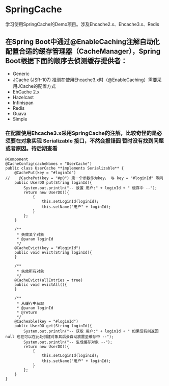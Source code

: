 # SpringCache
学习使用SpringCache的Demo项目。涉及Ehcache2.x、Ehcache3.x、Redis 

## 在Spring Boot中通过@EnableCaching注解自动化配置合适的缓存管理器（CacheManager），Spring Boot根据下面的顺序去侦测缓存提供者：
* Generic
* JCache (JSR-107) 推测在使用Ehcache3.x时（@EnableCaching）需要采用JCache的配置方式
* EhCache 2.x
* Hazelcast
* Infinispan
* Redis
* Guava
* Simple

### 在配置使用Ehcache3.x采用SpringCache的注解，比较奇怪的是必须要在对象实现 Serializable 接口，不然会报错囧 暂时没有找到问题或者原因。待后期查看
```
@Component
@CacheConfig(cacheNames = "UserCache")
public class UserCache **implements Serializable** {
    @CachePut(key = "#loginId")
//    @CachePut(key = "#p0") 第一个参数作为key， 与 key = "#loginId" 等同
    public UserDO put(String loginId){
        System.out.println("-- 放置 用户:" + loginId + " 缓存中 --");
        return new UserDO(){
            {
                this.setLoginId(loginId);
                this.setName("用户" + loginId);
            }
        };
    }

    /**
     * 失效某个对象
     * @param loginId
     */
    @CacheEvict(key = "#loginId")
    public void evict(String loginId){
    }

    /**
     * 失效所有对象
     */
    @CacheEvict(allEntries = true)
    public void evictAll(){
    }

    /**
     * 从缓存中获取
     * @param loginId
     * @return
     */
    @Cacheable(key = "#loginId")
    public UserDO get(String loginId){
        System.out.println("-- 获取 用户:" + loginId + " 如果没有则返回 null 也在可以在此处创建对象其后会自动放置至缓存中 --");
        System.out.println("-- 生成缓存对象 --");
        return new UserDO(){
            {
                this.setLoginId(loginId);
                this.setName("用户" + loginId);
            }
        };
    }
}
```
